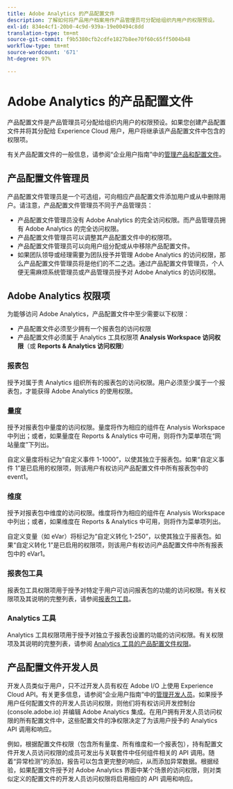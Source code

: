 ```yaml
---
title: Adobe Analytics 的产品配置文件
description: 了解如何将产品用户档案用作产品管理员可分配给组织内用户的权限预设。
exl-id: 834e4cf1-20b0-4c9d-939a-19e00494c8dd
translation-type: tm+mt
source-git-commit: f9b5380cfb2cdfe1827b8ee70f60c65ff5004b48
workflow-type: tm+mt
source-wordcount: '671'
ht-degree: 97%

---
```


# Adobe Analytics 的产品配置文件

产品配置文件是产品管理员可分配给组织内用户的权限预设。如果您创建产品配置文件并将其分配给 Experience Cloud 用户，用户将继承该产品配置文件中包含的权限项。

有关产品配置文件的一般信息，请参阅“企业用户指南”中的[管理产品和配置文件](https://helpx.adobe.com/cn/enterprise/using/manage-products-and-profiles.html)。

## 产品配置文件管理员

产品配置文件管理员是一个可选组，可向相应产品配置文件添加用户或从中删除用户。请注意，产品配置文件管理员不同于产品管理员：

* 产品配置文件管理员没有 Adobe Analytics 的完全访问权限。而产品管理员拥有 Adobe Analytics 的完全访问权限。
* 产品配置文件管理员可以调整其产品配置文件中的权限项。
* 产品配置文件管理员可以向用户组分配或从中移除产品配置文件。
* 如果团队领导或经理需要为团队授予并管理 Adobe Analytics 的访问权限，那么产品配置文件管理员将是他们的不二之选。通过产品配置文件管理员，个人便无需麻烦系统管理员或产品管理员授予对 Adobe Analytics 的访问权限。

## Adobe Analytics 权限项

为能够访问 Adobe Analytics，产品配置文件中至少需要以下权限：

* 产品配置文件必须至少拥有一个报表包的访问权限
* 产品配置文件必须属于 Analytics 工具权限项 **Analysis Workspace 访问权限**（或 **Reports &amp; Analytics 访问权限**）

### 报表包

授予对属于贵 Analytics 组织所有的报表包的访问权限。用户必须至少属于一个报表包，才能获得 Adobe Analytics 的使用权限。

### 量度

授予对报表包中量度的访问权限。量度将作为相应的组件在 Analysis Workspace 中列出；或者，如果量度在 Reports &amp; Analytics 中可用，则将作为菜单项在“网站量度”下列出。

自定义量度将标记为“自定义事件 1-1000”，以使其独立于报表包。如果“自定义事件 1”是已启用的权限项，则该用户有权访问产品配置文件中所有报表包中的 event1。

### 维度

授予对报表包中维度的访问权限。维度将作为相应的组件在 Analysis Workspace 中列出；或者，如果维度在 Reports &amp; Analytics 中可用，则将作为菜单项列出。

自定义变量（如 eVar）将标记为“自定义转化 1-250”，以使其独立于报表包。如果“自定义转化 1”是已启用的权限项，则该用户有权访问产品配置文件中所有报表包中的 eVar1。

### 报表包工具

报表包工具权限项用于授予对特定于用户可访问报表包的功能的访问权限。有关权限项及其说明的完整列表，请参阅[报表包工具](report-suite-tools.md)。

### Analytics 工具

Analytics 工具权限项用于授予对独立于报表包设置的功能的访问权限。有关权限项及其说明的完整列表，请参阅 [Analytics 工具的产品配置文件权限](analytics-tools.md)。

## 产品配置文件开发人员

开发人员类似于用户，只不过开发人员有权在 Adobe I/O 上使用 Experience Cloud API。有关更多信息，请参阅“企业用户指南”中的[管理开发人员](https://helpx.adobe.com/cn/enterprise/using/manage-developers.html)。如果授予用户任何配置文件的开发人员访问权限，则他们将有权访问开发控制台 (console.adobe.io) 并编辑 Adobe Analytics 集成。在用户拥有开发人员访问权限的所有配置文件中，这些配置文件的净权限决定了为该用户授予的 Analytics API 调用和响应。

例如，根据配置文件权限（包含所有量度、所有维度和一个报表包），持有配置文件开发人员访问权限的成员可发出与关联套件中任何组件相关的 API 调用。随着“异常检测”的添加，报告可以包含更完整的响应，从而添加异常数据。根据经验，如果配置文件授予对 Adobe Analytics 界面中某个场景的访问权限，则对类似定义的配置文件的开发人员访问权限将启用相应的 API 调用和响应。
